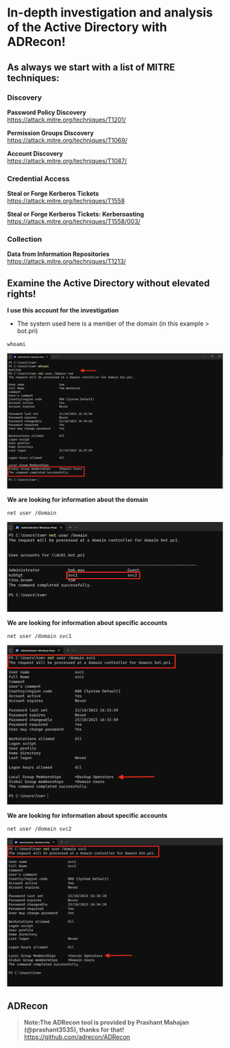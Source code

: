 # In-depth investigation and analysis of the Active Directory with ADRecon!

## As always we start with a list of MITRE techniques:

### Discovery

**Password Policy Discovery**  
https://attack.mitre.org/techniques/T1201/

**Permission Groups Discovery**  
https://attack.mitre.org/techniques/T1069/

**Account Discovery**  
https://attack.mitre.org/techniques/T1087/

### Credential Access

**Steal or Forge Kerberos Tickets**  
https://attack.mitre.org/techniques/T1558

**Steal or Forge Kerberos Tickets: Kerberoasting**  
https://attack.mitre.org/techniques/T1558/003/

### Collection

**Data from Information Repositories**  
https://attack.mitre.org/techniques/T1213/

## Examine the Active Directory without elevated rights!

**I use this account for the investigation**  

- The system used here is a member of the domain (in this example > bot.pri)

```
whoami
```

<img src="/Different_hunting_methods/Images/adrecon_1.png" alt="whoami">

**We are looking for information about the domain**  

```
net user /domain
```

<img src="/Different_hunting_methods/Images/adrecon_2.png" alt="Domain Information">

**We are looking for information about specific accounts**    

```
net user /domain svc1
```

<img src="/Different_hunting_methods/Images/adrecon_3.png" alt="Specific Account Information">

**We are looking for information about specific accounts**    

```
net user /domain svc2
```

<img src="/Different_hunting_methods/Images/adrecon_4.png" alt="Specific Account Information">






## ADRecon

> **Note:The ADRecon tool is provided by Prashant Mahajan (@prashant3535), thanks for that!**  
https://github.com/adrecon/ADRecon